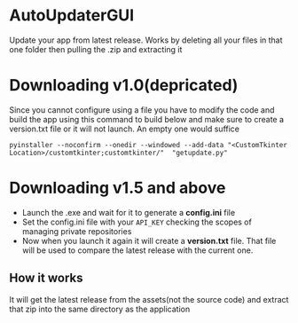 # AutoUpdaterGUI
Update your app from latest release. Works by deleting all your files in that one folder then pulling the .zip and extracting it

# Downloading v1.0(depricated)
Since you cannot configure using a file you have to modify the code and build the app using this command to build below and make sure to create a version.txt file or it will not launch. An empty one would suffice

```pyinstaller --noconfirm --onedir --windowed --add-data "<CustomTkinter Location>/customtkinter;customtkinter/"  "getupdate.py"```

# Downloading v1.5 and above
- Launch the .exe and wait for it to generate a **config.ini** file
- Set the config.ini file with your ```API_KEY``` checking the scopes of managing private repositories
- Now when you launch it again it will create a **version.txt** file. That file will be used to compare the latest release with the current one.

## How it works
It will get the latest release from the assets(not the source code) and extract that zip into the same directory as the application
